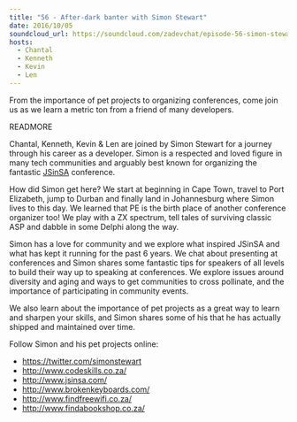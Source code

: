 ```yaml
---
title: "56 - After-dark banter with Simon Stewart"
date: 2016/10/05
soundcloud_url: https://soundcloud.com/zadevchat/episode-56-simon-stewart
hosts:
  - Chantal
  - Kenneth
  - Kevin
  - Len
---
```


From the importance of pet projects to organizing conferences, come join us as we learn a metric ton from a friend of many developers.


READMORE


Chantal, Kenneth, Kevin & Len are joined by Simon Stewart for a journey through his career as a developer. Simon is a respected and loved figure in many tech communities and arguably best known for organizing the fantastic [JSinSA](http://jsinsa.com) conference.

How did Simon get here? We start at beginning in Cape Town, travel to Port Elizabeth, jump to Durban and finally land in Johannesburg where Simon lives to this day. We learned that PE is the birth place of another conference organizer too! We play with a ZX spectrum, tell tales of surviving classic ASP and dabble in some Delphi along the way.

Simon has a love for community and we explore what inspired JSinSA and what has kept it running for the past 6 years. We chat about presenting at conferences and Simon shares some fantastic tips for speakers of all levels to build their way up to speaking at conferences. We explore issues around diversity and aging and ways to get communities to cross pollinate, and the importance of participating in community events.

We also learn about the importance of pet projects as a great way to learn and sharpen your skills, and Simon shares some of his that he has actually shipped and maintained over time.

Follow Simon and his pet projects online:

* https://twitter.com/simonstewart
* http://www.codeskills.co.za/
* http://www.jsinsa.com/
* http://www.brokenkeyboards.com/
* http://www.findfreewifi.co.za/
* http://www.findabookshop.co.za/
